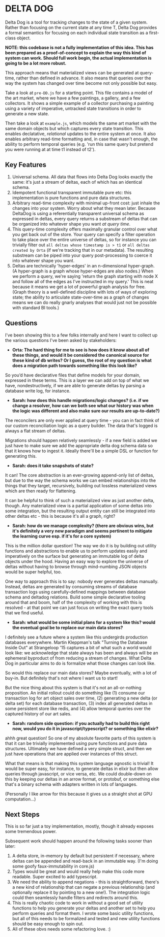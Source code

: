 # DELTA DOG
Delta Dog is a tool for tracking changes to the state of a given system. Rather than focusing on the current state at any time T, Delta Dog provides a formal semantics for focusing on each individual state transition as a first-class object.

**NOTE: this codebase is not a fully implementation of this idea. This has been prepared as a proof-of-concept to explain the way this kind of system can work. Should full work begin, the actual implementation is going to be a lot more robust.**

This approach means that materialized views can be generated at query-time, rather than defined in advance. It also means that queries over the way the system has changed over time become not only possible but easy.

Take a look at `pre-DD.js` for a starting point. This file contains a model of the art market, where we have a few paintings, a gallery, and a few collectors. It shows a simple example of a collector purchasing a painting using a variety of imperative, untracked state transitions in order to generate a new state.

Then take a look at `example.js`, which models the same art market with the same domain objects but which captures every state transition. This enables declatative, _relational_ updates to the entire system at once. It also enables arbitrary read-time formatting and, in case that wasn't enough, the ability to perform temporal queries (e.g. 'run this same query but pretend you were running at at time t1 instead of t2').

## Key Features
  1. Universal schema. All data that flows into Delta Dog looks exactly the same: it's just a stream of deltas, each of which has an identical schema.
  2. Idempotent functional transparent immutable pure etc: this implementation is pure functions and pure data structures.
  3. Arbitrary read-time complexity with minimal up-front cost: just inhale the changes into your system. Worry about what they mean later. Because DeltaDog is using a referentially transparent universal schema as expressed in deltas, every query returns a substream of deltas that can be organized into whatever shape you want _at query time_.
  4. This query-time complexity offers maximally granular control over what you get back out of the store. Your query can specify a filter operation to take place over the entire universe of deltas, so for instance you can trivially filter out `all deltas whose timestamp is > t1` or `all deltas created by Orta` (if we're tracking that in our metadata). The resulting substream can be piped into your query post-processing to coerce it into whatever shape you want.
  5. Deltas are technically 'hyper-edges' in an n-dimensional hyper-graph. (A hyper-graph is a graph whose hyper-edges are also nodes.) When we perform a query, we're saying 'return the graph starting with node X and follow all of the edges as I've instructed in my query.' This is neat because it means we get a lot of powerful graph analysis for free. (Graph theory is a well-defined discipline with lots of ways of exploring state; the ability to articulate state-over-time as a graph of changes means we can do really gnarly analyses that would just not be possible with standard BI tools.)

## Questions
I've been showing this to a few folks internally and here I want to collect up the various questions I've been asked by stakeholders:

  * **Orta: The hard thing for me to see is how does it know about all of these things, and would it be considered the canonical source for these kind of db writes? Or I guess, the root of my question is what does a migration path towards something like this look like?**

  So you’d have declarative files that define models for your domain, expressed in these terms. This is a layer we can add on top of what we have, nondestructively, if we are able to generate deltas by parsing a database write log, for instance.

  * **Sarah: how does this handle migrations/logic changes? (i.e. if we change a resolver, how can we both see what our history was when the logic was different and also make sure our results are up-to-date?)**

  The reconcilers are only ever applied at query time - you can in fact think of our custom reconciliation logic as a query builder. The data that's logged is always a flat stream of deltas.

  Migrations should happen relatively seamlessly - if a new field is added we just have to make sure we add the appropriate delta dog schema data so that it knows how to ingest it. Ideally there'll be a simple DSL or function for generating this.


  * **Sarah: does it take snapshots of state?**

  It can! The core abstraction is an ever-growing append-only list of deltas, but due to the way the schema works we can embed relationships into the things that they target, recursively, building out lossless materialized views which are then ready for flattening.

  It can be helpful to think of such a materialized view as just another delta, though. Any materialized view is a partial application of some deltas into some integration, but the resulting output entity can still be integrated into other deltas etc - this is because it's all a graph, right?

  * **Sarah: how do we manage complexity? (there are obvious wins, but it's definitely a very new paradigm and seems pertinent to mitigate the learning curve esp. if it's for a core system)**

  This is the million dollar question! The way we do it is by building out utility functions and abstractions to enable us to perform updates easily and imperatively on the surface but generating an immutable log of delta objects under the hood. Having an easy way to explore the universe of deltas without having to browse through mind-numbing JSON objects would be super helpful, too.

  One way to approach this is to say: nobody ever generates deltas manually. Instead, deltas are generated by consuming streams of database transaction logs using carefully-defined mappings between database schema and deltadog relations. Build some simple declarative tooling around that and boom, half of the complexity of working with this is resolved - at that point we can just focus on writing the exact query tools that we find useful. 

  * **Sarah: what would be some initial plans for a system like this? would the eventual goal be to replace our main data stores?**

  I definitely see a future where a system like this undergirds production databases everywhere. Martin Kleppman's talk "Turning the Database Inside Out" at Strangeloop '15 captures a bit of what such a world would look like: we acknowledge that state always has been and always will be an ephemeral byproduct of from reducing a stream of changes. What Delta Dog in particular aims to do is formalize what those changes can look like.

  So would this replace our main data stores? Maybe eventually, with a lot of buy-in. But definitely that's not where I want us to start!
  
  But the nice thing about this system is that it's not an all-or-nothing proposition. An initial rollout could do something like (1) consume our transaction log for art object sales over time, (2) generating a new delta (or delta set) for each database transaction, (3) index all generated deltas in some persistent store like redis, and (4) allow temporal queries over the captured history of our art sales.

  * **Sarah: random side question: if you actually had to build this right now, would you do it in javascript/typescript? or something like elixir?**

  ahhh great question! So one of my absolute favorite parts of this system is that it can be trivially implemented using pure functions and pure data structures. Ultimately we have defined a very simple struct, and then we just have operations that are applied over instances of this struct.

  What that means is that making this system language agnostic is trivial! It would be super easy, for instance, to generate deltas in elixir but then allow queries through javascript, or vice versa, etc. We could double-down on this by keeping our deltas in an arrow format, or protobuf, or something else that's a binary schema with adapters written in lots of languages.

  (Personally I like arrow for this because it gives us a straight shot at GPU computation...)

## Next Steps

This is so far just a toy implementation, mostly, though it already exposes some tremendous power.

Subsequent work should happen around the following tasks sooner than later:
  1. A delta store, in-memory by default but persistent if necessary, where deltas can be appended and read-back in an immutable way. (I'm doing some goofy faux-immutability in core.js)
  2. Types would be great and would really help make this code more readable. Super excited to add typescript.
  3. We need the ability to append negations - this is straightforward, there's a new kind of relationship that can negate a previous relationship (and optionally replace it by pointing to a new one!). The integration logic could then seamlessly handle filters and redirects around this.
  4. This is really chaotic code to work in without a good set of utility functions to help you generate your deltas and another set to help you perform queries and format them. I wrote some basic utility functions, but all of this needs to be formalized and tested and new utility functions should be easy enough to spin out.
  5. All of these obvs needs some refactoring love. :)